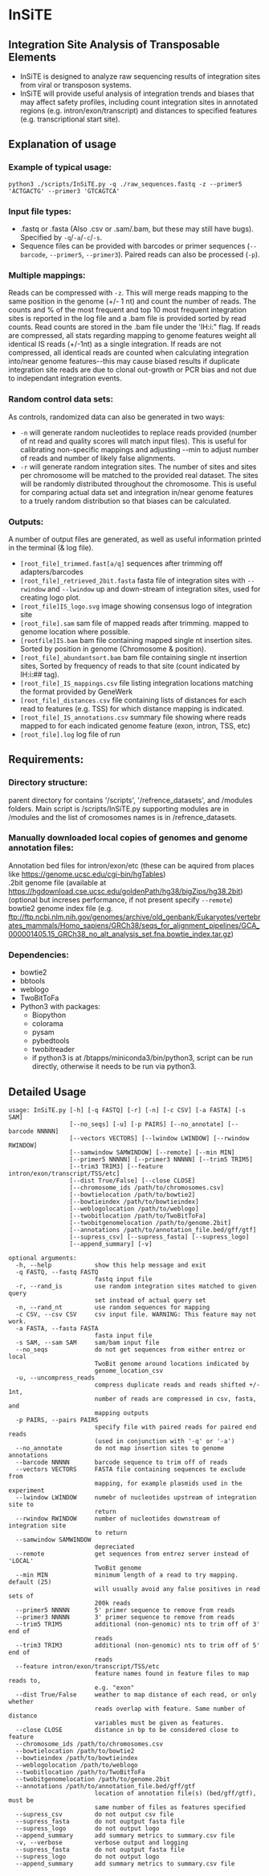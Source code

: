 # InSiTE
## Integration Site Analysis of Transposable Elements
  
- InSiTE is designed to analyze raw sequencing results of integration sites from viral or transposon systems.  
- InSiTE will provide useful analysis of integration trends and biases that may affect safety profiles, including count integration sites in annotated regions (e.g. intron/exon/transcript) and distances to specified features (e.g. transcriptional start site).  
  
## Explanation of usage  
### Example of typical usage:   
`python3 ./scripts/InSiTE.py -q ./raw_sequences.fastq -z --primer5 'ACTGACTG' --primer3 'GTCAGTCA'`  
  
### Input file types:   
- .fastq or .fasta (Also .csv or .sam/.bam, but these may still have bugs). Specified by `-q`/`-a`/`-c`/`-s`.  
- Sequence files can be provided with barcodes or primer sequences (`--barcode`, `--primer5`, `--primer3`). Paired reads can also be processed (`-p`).  

### Multiple mappings:  
Reads can be compressed with `-z`. This will merge reads mapping to the same position in the genome (+/- 1 nt) and count the number of reads. The counts and % of the most frequent and top 10 most frequent integration sites is reported in the log file and a .bam file is provided sorted by read counts. Read counts are stored in the .bam file under the 'IH:i:" flag. If reads are compressed, all stats regarding mapping to genome features weight all identical IS reads (+/-1nt) as a single integration. If reads are not compressed, all identical reads are counted when calculating integration into/near genome features--this may cause biased results if duplicate integration site reads are due to clonal out-growth or PCR bias and not due to independant integration events.  
  
### Random control data sets:  
As controls, randomized data can also be generated in two ways:   
- `-n` will generate random nucleotides to replace reads provided (number of nt read and quality scores will match input files). This is useful for calibrating non-specific mappings and adjusting --min to adjust number of reads and number of likely false alignments.  
- `-r` will generate random integration sites. The number of sites and sites per chromosome will be matched to the provided real dataset. The sites will be randomly distributed throughout the chromosome. This is useful for comparing actual data set and integration in/near genome features to a truely random distribution so that biases can be calculated.   
  
### Outputs:  
A number of output files are generated, as well as useful information printed in the terminal (& log file).  
- `[root_file]_trimmed.fast[a/q]` sequences after trimming off adapters/barcodes  
- `[root_file]_retrieved_2bit.fasta` fasta file of integration sites with `--rwindow` and `--lwindow` up and down-stream of integration sites, used for creating logo plot.  
- `[root_file]IS_logo.svg` image showing consensus logo of integration site  
- `[root_file].sam` sam file of mapped reads after trimming. mapped to genome location where possible.   
- `[rootfile]IS.bam`  bam file containing mapped single nt insertion sites. Sorted by position in genome (Chromosome & position).  
- `[root_file]_abundantsort.bam`  bam file containing single nt insertion sites, Sorted by frequency of reads to that site (count indicated by IH:i:## tag).  
- `[root_file]_IS_mappings.csv` file listing integration locations matching the format provided by GeneWerk  
- `[root_file]_distances.csv` file containing lists of distances for each read to features (e.g. TSS) for which distance mapping is indicated.  
- `[root_file]_IS_annotations.csv` summary file showing where reads mapped to for each indicated genome feature (exon, intron, TSS, etc)  
- `[root_file].log` log file of run  

## Requirements:  
### Directory structure:   
parent directory for contains '/scripts', '/refrence_datasets', and /modules folders. Main script is /scripts/InSiTE.py supporting modules are in /modules and the list of cromosomes names is in /refrence_datasets.  
  
### Manually downloaded local copies of genomes and genome annotation files:  
Annotation bed files for intron/exon/etc (these can be aquired from places like https://genome.ucsc.edu/cgi-bin/hgTables)  
.2bit genome file (available at https://hgdownload.cse.ucsc.edu/goldenPath/hg38/bigZips/hg38.2bit) (optional but increses performance, if not present specify `--remote`)  
bowtie2 genome index file (e.g. ftp://ftp.ncbi.nlm.nih.gov/genomes/archive/old_genbank/Eukaryotes/vertebrates_mammals/Homo_sapiens/GRCh38/seqs_for_alignment_pipelines/GCA_000001405.15_GRCh38_no_alt_analysis_set.fna.bowtie_index.tar.gz)  
  
### Dependencies:  
- bowtie2
- bbtools
- weblogo  
- TwoBitToFa  
- Python3 with packages:  
  - Biopython  
  - colorama  
  - pysam  
  - pybedtools  
  - twobitreader  
  - if python3 is at /btapps/miniconda3/bin/python3, script can be run directly, otherwise it needs to be run via python3.  
## Detailed Usage  
```
usage: InSiTE.py [-h] [-q FASTQ] [-r] [-n] [-c CSV] [-a FASTA] [-s SAM]
                 [--no_seqs] [-u] [-p PAIRS] [--no_annotate] [--barcode NNNNN]
                 [--vectors VECTORS] [--lwindow LWINDOW] [--rwindow RWINDOW]
                 [--samwindow SAMWINDOW] [--remote] [--min MIN]
                 [--primer5 NNNNN] [--primer3 NNNNN] [--trim5 TRIM5]
                 [--trim3 TRIM3] [--feature intron/exon/transcript/TSS/etc]
                 [--dist True/False] [--close CLOSE]
                 [--chromosome_ids /path/to/chromosomes.csv]
                 [--bowtielocation /path/to/bowtie2]
                 [--bowtieindex /path/to/bowtieindex]
                 [--weblogolocation /path/to/weblogo]
                 [--twobitlocation /path/to/TwoBitToFa]
                 [--twobitgenomelocation /path/to/genome.2bit]
                 [--annotations /path/to/annotation_file.bed/gff/gtf]
                 [--supress_csv] [--supress_fasta] [--supress_logo]
                 [--append_summary] [-v]

optional arguments:
  -h, --help            show this help message and exit
  -q FASTQ, --fastq FASTQ
                        fastq input file
  -r, --rand_is         use random integration sites matched to given query
                        set instead of actual query set
  -n, --rand_nt         use random sequences for mapping
  -c CSV, --csv CSV     csv input file. WARNING: This feature may not work.
  -a FASTA, --fasta FASTA
                        fasta input file
  -s SAM, --sam SAM     sam/bam input file
  --no_seqs             do not get sequences from either entrez or local
                        TwoBit genome around locations indicated by
                        genome_location_csv
  -u, --uncompress_reads
                        compress duplicate reads and reads shifted +/- 1nt,
                        number of reads are compressed in csv, fasta, and
                        mapping outputs
  -p PAIRS, --pairs PAIRS
                        specify file with paired reads for paired end reads
                        (used in conjunction with '-q' or '-a')
  --no_annotate         do not map insertion sites to genome annotations
  --barcode NNNNN       barcode sequence to trim off of reads
  --vectors VECTORS     FASTA file containing sequences te exclude from
                        mapping, for example plasmids used in the experiment
  --lwindow LWINDOW     numebr of nucleotides upstream of integration site to
                        return
  --rwindow RWINDOW     number of nucleotides downstream of integration site
                        to return
  --samwindow SAMWINDOW
                        depreciated
  --remote              get sequences from entrez server instead of 'LOCAL'
                        TwoBit genome
  --min MIN             minimum length of a read to try mapping. default (25)
                        will usually avoid any false positives in read sets of
                        200k reads
  --primer5 NNNNN       5' primer sequence to remove from reads
  --primer3 NNNNN       3' primer sequence to remove from reads
  --trim5 TRIM5         additional (non-genomic) nts to trim off of 3' end of
                        reads
  --trim3 TRIM3         additional (non-genomic) nts to trim off of 5' end of
                        reads
  --feature intron/exon/transcript/TSS/etc
                        feature names found in feature files to map reads to,
                        e.g. "exon"
  --dist True/False     weather to map distance of each read, or only whether
                        reads overlap with feature. Same number of distance
                        variables must be given as features.
  --close CLOSE         distance in bp to be considered close to feature
  --chromosome_ids /path/to/chromosomes.csv
  --bowtielocation /path/to/bowtie2
  --bowtieindex /path/to/bowtieindex
  --weblogolocation /path/to/weblogo
  --twobitlocation /path/to/TwoBitToFa
  --twobitgenomelocation /path/to/genome.2bit
  --annotations /path/to/annotation_file.bed/gff/gtf
                        location of annotation file(s) (bed/gff/gtf), must be
                        same number of files as features specified
  --supress_csv         do not output csv file
  --supress_fasta       do not ouptput fasta file
  --supress_logo        do not output logo
  --append_summary      add summary metrics to summary.csv file
  -v, --verbose         verbose output and logging
  --supress_fasta       do not ouptput fasta file
  --supress_logo        do not output logo
  --append_summary      add summary metrics to summary.csv file
  ```
